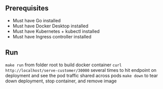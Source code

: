 ## Prerequisites
- Must have Go installed
- Must have Docker Desktop installed
- Must have Kubernetes + kubectl installed
- Must have Ingress controller installed

## Run
`make run` from folder root to build docker container
`curl http://localhost/serve-customer/30000` several times to hit endpoint on deployment and see the pod traffic shared across pods
`make down` to tear down deployment, stop container, and remove image